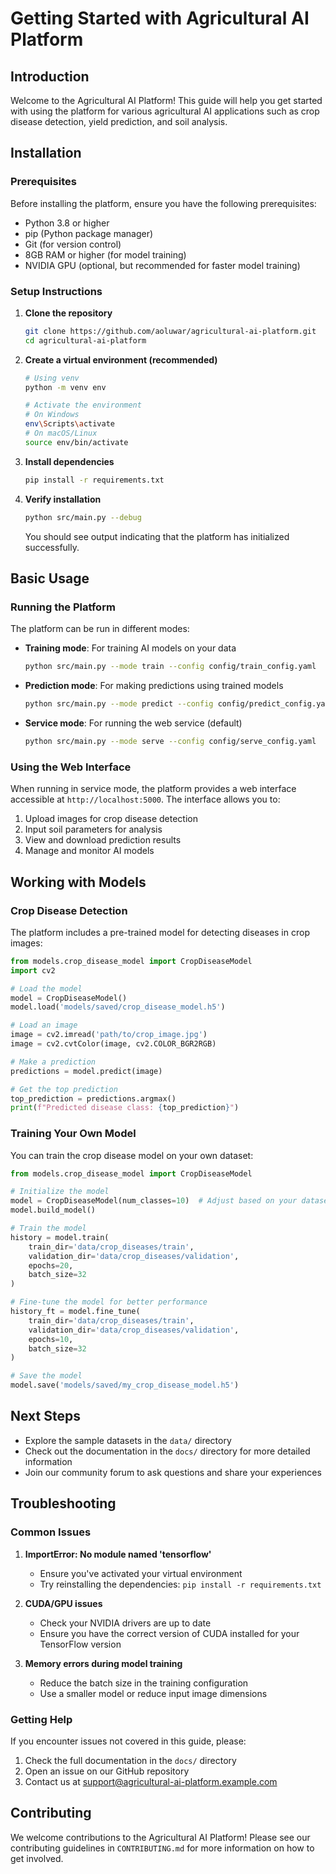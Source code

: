 # Getting Started with Agricultural AI Platform

## Introduction

Welcome to the Agricultural AI Platform! This guide will help you get started with using the platform for various agricultural AI applications such as crop disease detection, yield prediction, and soil analysis.

## Installation

### Prerequisites

Before installing the platform, ensure you have the following prerequisites:

- Python 3.8 or higher
- pip (Python package manager)
- Git (for version control)
- 8GB RAM or higher (for model training)
- NVIDIA GPU (optional, but recommended for faster model training)

### Setup Instructions

1. **Clone the repository**
   ```bash
   git clone https://github.com/aoluwar/agricultural-ai-platform.git
   cd agricultural-ai-platform
   ```

2. **Create a virtual environment (recommended)**
   ```bash
   # Using venv
   python -m venv env
   
   # Activate the environment
   # On Windows
   env\Scripts\activate
   # On macOS/Linux
   source env/bin/activate
   ```

3. **Install dependencies**
   ```bash
   pip install -r requirements.txt
   ```

4. **Verify installation**
   ```bash
   python src/main.py --debug
   ```
   You should see output indicating that the platform has initialized successfully.

## Basic Usage

### Running the Platform

The platform can be run in different modes:

- **Training mode**: For training AI models on your data
  ```bash
  python src/main.py --mode train --config config/train_config.yaml
  ```

- **Prediction mode**: For making predictions using trained models
  ```bash
  python src/main.py --mode predict --config config/predict_config.yaml
  ```

- **Service mode**: For running the web service (default)
  ```bash
  python src/main.py --mode serve --config config/serve_config.yaml
  ```

### Using the Web Interface

When running in service mode, the platform provides a web interface accessible at `http://localhost:5000`. The interface allows you to:

1. Upload images for crop disease detection
2. Input soil parameters for analysis
3. View and download prediction results
4. Manage and monitor AI models

## Working with Models

### Crop Disease Detection

The platform includes a pre-trained model for detecting diseases in crop images:

```python
from models.crop_disease_model import CropDiseaseModel
import cv2

# Load the model
model = CropDiseaseModel()
model.load('models/saved/crop_disease_model.h5')

# Load an image
image = cv2.imread('path/to/crop_image.jpg')
image = cv2.cvtColor(image, cv2.COLOR_BGR2RGB)

# Make a prediction
predictions = model.predict(image)

# Get the top prediction
top_prediction = predictions.argmax()
print(f"Predicted disease class: {top_prediction}")
```

### Training Your Own Model

You can train the crop disease model on your own dataset:

```python
from models.crop_disease_model import CropDiseaseModel

# Initialize the model
model = CropDiseaseModel(num_classes=10)  # Adjust based on your dataset
model.build_model()

# Train the model
history = model.train(
    train_dir='data/crop_diseases/train',
    validation_dir='data/crop_diseases/validation',
    epochs=20,
    batch_size=32
)

# Fine-tune the model for better performance
history_ft = model.fine_tune(
    train_dir='data/crop_diseases/train',
    validation_dir='data/crop_diseases/validation',
    epochs=10,
    batch_size=32
)

# Save the model
model.save('models/saved/my_crop_disease_model.h5')
```

## Next Steps

- Explore the sample datasets in the `data/` directory
- Check out the documentation in the `docs/` directory for more detailed information
- Join our community forum to ask questions and share your experiences

## Troubleshooting

### Common Issues

1. **ImportError: No module named 'tensorflow'**
   - Ensure you've activated your virtual environment
   - Try reinstalling the dependencies: `pip install -r requirements.txt`

2. **CUDA/GPU issues**
   - Check your NVIDIA drivers are up to date
   - Ensure you have the correct version of CUDA installed for your TensorFlow version

3. **Memory errors during model training**
   - Reduce the batch size in the training configuration
   - Use a smaller model or reduce input image dimensions

### Getting Help

If you encounter issues not covered in this guide, please:

1. Check the full documentation in the `docs/` directory
2. Open an issue on our GitHub repository
3. Contact us at support@agricultural-ai-platform.example.com

## Contributing

We welcome contributions to the Agricultural AI Platform! Please see our contributing guidelines in `CONTRIBUTING.md` for more information on how to get involved.
